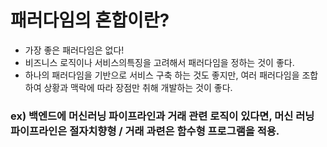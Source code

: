 # 패러다임의 혼합이란?
* 가장 좋은 패러다임은 없다!
* 비즈니스 로직이나 서비스의특징을  고려해서 패러다임을 정하는 것이 좋다.
* 하나의 패러다임을 기반으로 서비스 구축 하는 것도 좋지만, 
  여러 패러다임을 조합하여 상황과 맥락에 따라 장점만 취해 개발하는 것이 좋다.
### ex) 백엔드에 머신러닝 파이프라인과 거래 관련 로직이 있다면, 머신 러닝 파이프라인은 절자치향형 / 거래 과련은 함수형 프로그램을 적용.
